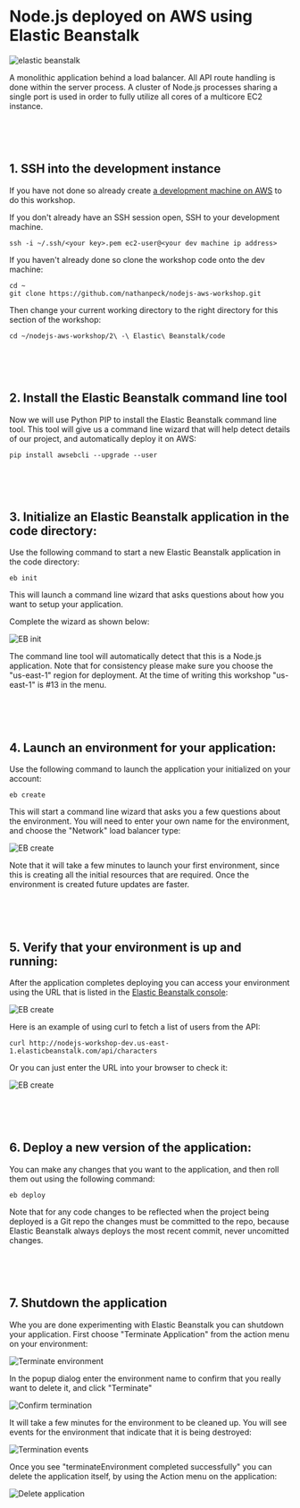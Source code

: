 # Node.js deployed on AWS using Elastic Beanstalk

![elastic beanstalk](images/elastic-beanstalk-architecture.png)

A monolithic application behind a load balancer. All API route handling is done within the server process. A cluster of Node.js processes sharing a single port is used in order to fully utilize all cores of a multicore EC2 instance.

&nbsp;

&nbsp;

## 1. SSH into the development instance

If you have not done so already create [a development machine on AWS](../1%20-%20Development%20Environment) to do this
workshop.

If you don't already have an SSH session open, SSH to your development machine.

```
ssh -i ~/.ssh/<your key>.pem ec2-user@<your dev machine ip address>
```

If you haven't already done so clone the workshop code onto the dev machine:

```
cd ~
git clone https://github.com/nathanpeck/nodejs-aws-workshop.git
```

Then change your current working directory to the right directory for this section of the workshop:

```
cd ~/nodejs-aws-workshop/2\ -\ Elastic\ Beanstalk/code
```

&nbsp;

&nbsp;

## 2. Install the Elastic Beanstalk command line tool

Now we will use Python PIP to install the Elastic Beanstalk command line tool. This tool will give us a command line wizard that will help detect details of our project, and automatically deploy it on AWS:

```
pip install awsebcli --upgrade --user
```

&nbsp;

&nbsp;

## 3. Initialize an Elastic Beanstalk application in the code directory:

Use the following command to start a new Elastic Beanstalk application in the code directory:

```
eb init
```

This will launch a command line wizard that asks questions about how you want to setup your application.

Complete the wizard as shown below:

![EB init](./images/configure-elastic-beanstalk.png)

The command line tool will automatically detect that this is a Node.js application. Note that for consistency please make sure you choose the "us-east-1" region for deployment. At the time of writing this workshop "us-east-1" is #13 in the menu.

&nbsp;

&nbsp;

## 4. Launch an environment for your application:

Use the following command to launch the application your initialized on your account:

```
eb create
```

This will start a command line wizard that asks you a few questions about the environment. You will need to enter your own name for the environment, and choose the "Network" load balancer type:

![EB create](./images/create-environment.png)

Note that it will take a few minutes to launch your first environment, since this is creating all the initial resources that are required. Once the environment is created future updates are faster.

&nbsp;

&nbsp;

## 5. Verify that your environment is up and running:

After the application completes deploying you can access your environment using the URL that is listed in the [Elastic Beanstalk console](https://us-east-1.console.aws.amazon.com/elasticbeanstalk/home?region=us-east-1#/application/overview?applicationName=nodejs-workshop):

![EB create](./images/environment-url.png)

Here is an example of using curl to fetch a list of users from the API:

```
curl http://nodejs-workshop-dev.us-east-1.elasticbeanstalk.com/api/characters
```

Or you can just enter the URL into your browser to check it:

![EB create](./images/browser-json.png)

&nbsp;

&nbsp;

## 6. Deploy a new version of the application:

You can make any changes that you want to the application, and then roll them out using the following command:

```
eb deploy
```

Note that for any code changes to be reflected when the project being deployed is a Git repo the changes must be committed to the repo, because Elastic Beanstalk always deploys the most recent commit, never uncomitted changes.

&nbsp;

&nbsp;

## 7. Shutdown the application

Whe you are done experimenting with Elastic Beanstalk you can shutdown your application. First choose "Terminate Application" from the action menu on your environment:

![Terminate environment](./images/terminate-environment.png)

In the popup dialog enter the environment name to confirm that you really want to delete it, and click "Terminate"

![Confirm termination](./images/confirm-termination.png)

It will take a few minutes for the environment to be cleaned up. You will see events for the environment that indicate that it is being destroyed:

![Termination events](./images/termination-events.png)

Once you see "terminateEnvironment completed successfully" you can delete the application itself, by using the Action menu on the application:

![Delete application](./images/delete-application.png)

